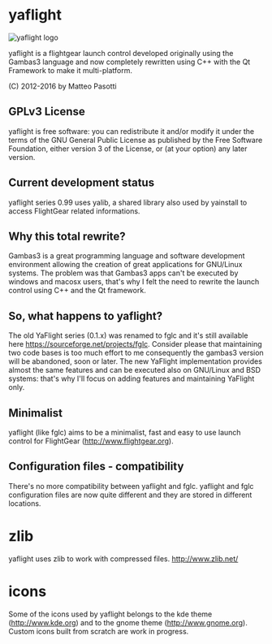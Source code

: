 yaflight
========

![yaflight logo](https://raw.github.com/xquiet/yaflight/master/icons/yaflight-logo2013-128px.png)

yaflight is a flightgear launch control developed originally using the Gambas3 language
and now completely rewritten using C++ with the Qt Framework to make it multi-platform.

(C) 2012-2016 by Matteo Pasotti

GPLv3 License
-------------

yaflight is free software: you can redistribute it and/or modify
it under the terms of the GNU General Public License as published by
the Free Software Foundation, either version 3 of the License, or
(at your option) any later version.

Current development status
--------------------------

yaflight series 0.99 uses yalib, a shared library also used by yainstall to access FlightGear related informations.

Why this total rewrite?
-----------------------

Gambas3 is a great programming language and software development environment allowing the creation of great applications 
for GNU/Linux systems. 
The problem was that Gambas3 apps can't be executed by windows and macosx users, that's why I felt the need 
to rewrite the launch control using C++ and the Qt framework.

So, what happens to yaflight?
-----------------------------

The old YaFlight series (0.1.x) was renamed to fglc and it's still available here https://sourceforge.net/projects/fglc.
Consider please that maintaining two code bases is too much effort to me
consequently the gambas3 version will be abandoned, soon or later.
The new YaFlight implementation provides almost the same features and can be executed also on GNU/Linux and BSD systems:
that's why I'll focus on adding features and maintaining YaFlight only.

Minimalist
----------

yaflight (like fglc) aims to be a minimalist, fast and easy to use launch control for FlightGear (http://www.flightgear.org).

Configuration files - compatibility
-----------------------------------

There's no more compatibility between yaflight and fglc.
yaflight and fglc configuration files are now quite different and they are stored in different locations.

zlib
====

yaflight uses zlib to work with compressed files.
http://www.zlib.net/

icons
=====

Some of the icons used by yaflight belongs to the kde theme (http://www.kde.org) and to the gnome theme (http://www.gnome.org).
Custom icons built from scratch are work in progress.
